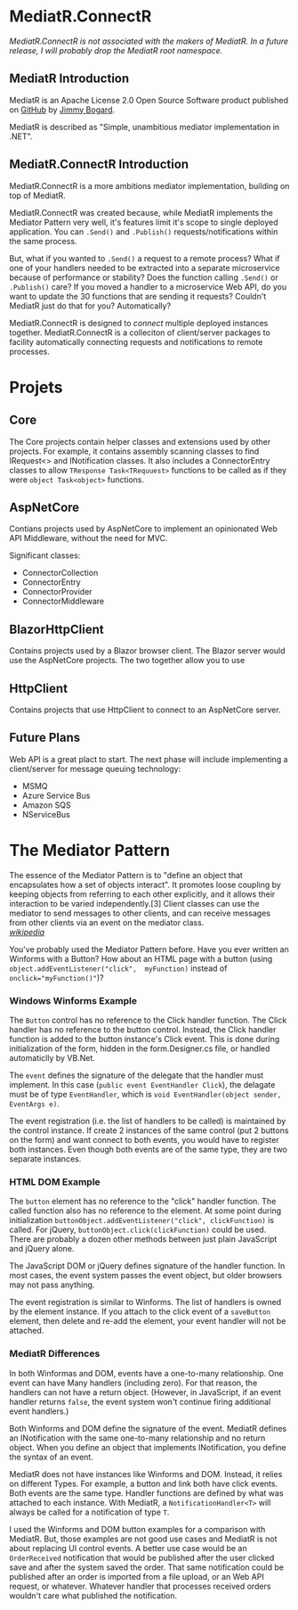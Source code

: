 # MediatR.ConnectR
_MediatR.ConnectR is not associated with the makers of MediatR._
_In a future release, I will probably drop the MediatR root namespace._

## MediatR Introduction
MediatR is an Apache License 2.0 Open Source Software product 
published on [GitHub](https://github.com/jbogard/MediatR) by [Jimmy Bogard](https://jimmybogard.com/).

MediatR is described as "Simple, unambitious mediator implementation in .NET".

## MediatR.ConnectR Introduction
MediatR.ConnectR is a more ambitions mediator implementation, building on top of MediatR. 

MediatR.ConnectR was created because, while MediatR implements the Mediator Pattern very well,
it's features limit it's scope to single deployed application. You can `.Send()` and 
`.Publish()` requests/notifications within the same process. 

But, what if you wanted to `.Send()` a request to a remote process? What if one of your handlers 
needed to be extracted into a separate microservice because of performance or stability? Does 
the function calling `.Send()` or `.Publish()` care? If you moved a handler to a microservice 
Web API, do you want to update the 30 functions that are sending it requests? Couldn't MediatR 
just do that for you? Automatically?

MediatR.ConnectR is designed to _connect_ multiple deployed instances together. MediatR.ConnectR 
is a colleciton of client/server packages to facility automatically connecting requests and 
notifications to remote processes.

# Projets

## Core
The Core projects contain helper classes and extensions used by other projects. For example,
it contains assembly scanning classes to find IRequest<> and INotification classes. It also 
includes a ConnectorEntry classes to allow `TResponse Task<TRequuest>` functions to be called 
as if they were `object Task<object>` functions.

## AspNetCore
Contians projects used by AspNetCore to implement an opinionated Web API Middleware, without 
the need for MVC.

Significant classes:

* ConnectorCollection
* ConnectorEntry
* ConnectorProvider
* ConnectorMiddleware

## BlazorHttpClient
Contains projects used by a Blazor browser client. The Blazor server would use the AspNetCore
projects. The two together allow you to use 

## HttpClient
Contains projects that use HttpClient to connect to an AspNetCore server.

## Future Plans
Web API is a great plact to start. The next phase will include implementing a client/server for 
message queuing technology:
* MSMQ
* Azure Service Bus
* Amazon SQS
* NServiceBus

# The Mediator Pattern
The essence of the Mediator Pattern is to "define an object that encapsulates how a set of objects 
interact". It promotes loose coupling by keeping objects from referring to each other explicitly, 
and it allows their interaction to be varied independently.[3] Client classes can use the mediator 
to send messages to other clients, and can receive messages from other clients via an event on the 
mediator class.  
[_wikipedia_](https://en.wikipedia.org/wiki/Mediator_pattern#Definition)

You've probably used the Mediator Pattern before. Have you ever written an Winforms with a
Button? How about an HTML page with a button (using `object.addEventListener("click", 
myFunction)` instead of `onclick="myFunction()"`)?

### Windows Winforms Example
The `Button` control has no reference to the Click handler function. The Click handler has no reference 
to the button control. Instead, the Click handler function is added to the button instance's 
Click event. This is done during initialization of the form, hidden in the form.Designer.cs file, 
or handled automaticlly by VB.Net.

The `event` defines the signature of the delegate that the handler must implement. In this case 
(`public event EventHandler Click`), the delagate must be of type `EventHandler`, which is 
`void EventHandler(object sender, EventArgs e)`.

The event registration (i.e. the list of handlers to be called) is maintained by the control 
instance. If create 2 instances of the same control (put 2 buttons on the form) and want connect 
to both events, you would have to register both instances. Even though both events are of the 
same type, they are two separate instances.

### HTML DOM Example
The `button` element has no reference to the "click" handler function. The called function also 
has no reference to the element. At some point during initialization 
`buttonObject.addEventListener("click", clickFunction)` is called. For jQuery, 
`buttonObject.click(clickFunction)` could be used. There are probably a dozen other methods 
between just plain JavaScript and jQuery alone.

The JavaScript DOM or jQuery defines signature of the handler function. In most cases, the 
event system passes the event object, but older browsers may not pass anything.

The event registration is similar to Winforms. The list of handlers is owned by the element 
instance. If you attach to the click event of a `saveButton` element, then delete and re-add 
the element, your event handler will not be attached.

### MediatR Differences
In both Winformas and DOM, events have a one-to-many relationship. One event can have Many 
handlers (including zero). For that reason, the handlers can not have a return object. (However, 
in JavaScript, if an event handler returns `false`, the event system won't continue firing 
additional event handlers.)

Both Winforms and DOM define the signature of the event. MediatR defines an INotification with 
the same one-to-many relationship and no return object. When you define an object that implements 
INotification, you define the syntax of an event.

MediatR does not have instances like Winforms and DOM. Instead, it relies on different Types. 
For example, a button and link both have click events. Both events are the same type. Handler 
functions are defined by what was attached to each instance. With MediatR, a 
`NotificationHandler<T>` will always be called for a notification of type `T`.

I used the Winforms and DOM button examples for a comparison with MediatR. But, those examples 
are not good use cases and MediatR is not about replacing UI control events. A better use case 
would be an `OrderReceived` notification that would be published after the user clicked save 
and after the system saved the order. That same notification could be published after an order
is imported from a file upload, or an Web API request, or whatever. Whatever handler that 
processes received orders wouldn't care what published the notification.

